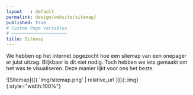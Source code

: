 ```yaml
---
layout   : default
permalink: design/website/sitemap/
published: true
# Custom Page Variables
# ─────────────────────
title: Sitemap
---
```

We hebben op het internet opgezocht hoe een sitemap van een onepager er juist uitzag. Blijkbaar is dit niet nodig. Toch hebben we iets gemaakt om het was te visualiseren. Deze manier lijkt voor ons het beste. 

![Sitemap]({{ 'img/sitemap.png' | relative_url }}){:.img}{:style="width:100%"}
